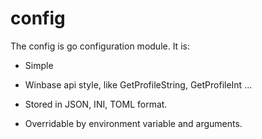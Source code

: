 # config

The config is go configuration module. It is:

* Simple

* Winbase api style, like GetProfileString, GetProfileInt ...

* Stored in JSON, INI, TOML format.

* Overridable by environment variable and arguments.
